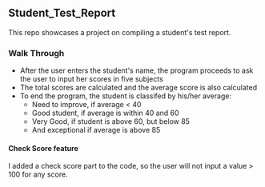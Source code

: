 ## Student_Test_Report
This repo showcases a project on compiling a student's test report. 

### Walk Through

- After the user enters the student's name, the program proceeds to ask the user to input her scores in five subjects
- The total scores are calculated and the average score is also calculated
- To end the program, the student is classifed by his/her average: 
  - Need to improve, if average < 40
  - Good student, if average is within 40 and 60
  - Very Good, if student is above 60, but below 85
  - And exceptional if average is above 85
  
#### Check Score feature
I added a check score part to the code, so the user will not input a value > 100 for any score.
